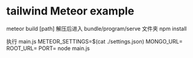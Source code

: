 # tailwind Meteor example

meteor build [path]
解压后进入 bundle/program/serve 文件夹 npm install

执行 main.js
METEOR_SETTINGS=$(cat ./settings.json)
MONGO_URL=
ROOT_URL=
PORT=
node main.js
